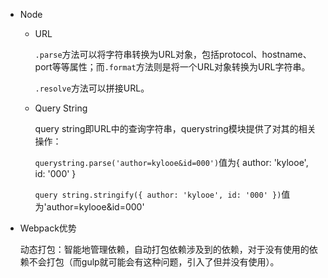 - Node

  - URL

    `.parse`方法可以将字符串转换为URL对象，包括protocol、hostname、port等等属性；而`.format`方法则是将一个URL对象转换为URL字符串。

    `.resolve`方法可以拼接URL。

  - Query String

    query string即URL中的查询字符串，querystring模块提供了对其的相关操作：

    `querystring.parse('author=kylooe&id=000')`值为{ author: 'kylooe', id: '000' }

    `query string.stringify({ author: 'kylooe', id: '000' })`值为'author=kylooe&id=000'

- Webpack优势

  动态打包：智能地管理依赖，自动打包依赖涉及到的依赖，对于没有使用的依赖不会打包（而gulp就可能会有这种问题，引入了但并没有使用）。

